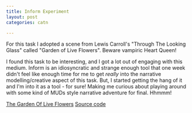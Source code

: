 ```yaml
---
title: Inform Experiment
layout: post
categories: catn

---
```


For this task I adopted a scene from Lewis Carroll's "Through The Looking Glass" called "Garden of Live Flowers".  Beware vampiric Heart Queen!

I found this task to be interesting, and I got a lot out of engaging with this medium. Inform is an idiosyncratic and strange enough tool that one week didn't feel like enough time for me to get *really* into the narrative modelling/creative aspect of this task. But, I started getting the hang of it and I'm into it as a tool - for sure! Making me curious about playing around with some kind of MUDs style narrative adventure for final. Hhmmm!

[The Garden Of Live Flowers](http://samhains.com/blog/live-garden/play.htm)
[Source code](https://gist.github.com/samhains/a3c303db4f280a80f33f431681554cc4)
